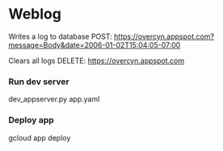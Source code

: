 # Weblog

Writes a log to database
POST: https://overcyn.appspot.com?message=Body&date=2006-01-02T15:04:05-07:00

Clears all logs
DELETE: https://overcyn.appspot.com

### Run dev server
dev_appserver.py app.yaml

### Deploy app
gcloud app deploy
